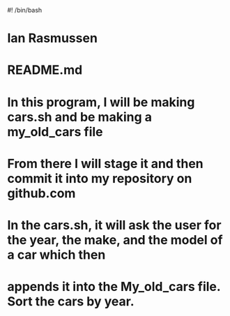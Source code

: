 #! /bin/bash
# Ian Rasmussen
# README.md

# In this program, I will be making cars.sh and be making a my_old_cars file
# From there I will stage it and then commit it into my repository on github.com

# In the cars.sh, it will ask the user for the year, the make, and the model of a car which then 
# appends it into the My_old_cars file. Sort the cars by year.
